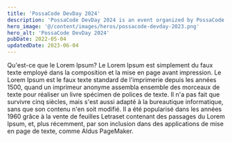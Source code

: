 ```yaml
---
title: 'PossaCode DevDay 2024'
description: 'PossaCode DevDay 2024 is an event organized by PossaCode Community including the ability to create events for developers and developers interested in developing.'
hero_image: '@/content/images/heros/possacode-devday-2023.png'
hero_alt: 'PossaCode DevDay 2024'
pubDate: 2022-05-04
updatedDate: 2023-06-04
---
```


Qu'est-ce que le Lorem Ipsum?
Le Lorem Ipsum est simplement du faux texte employé dans la composition et la mise en page avant impression. Le Lorem Ipsum est le faux texte standard de l'imprimerie depuis les années 1500, quand un imprimeur anonyme assembla ensemble des morceaux de texte pour réaliser un livre spécimen de polices de texte. Il n'a pas fait que survivre cinq siècles, mais s'est aussi adapté à la bureautique informatique, sans que son contenu n'en soit modifié. Il a été popularisé dans les années 1960 grâce à la vente de feuilles Letraset contenant des passages du Lorem Ipsum, et, plus récemment, par son inclusion dans des applications de mise en page de texte, comme Aldus PageMaker.
